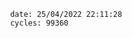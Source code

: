 

                date: 25/04/2022 22:11:28
                cycles: 99360

                         